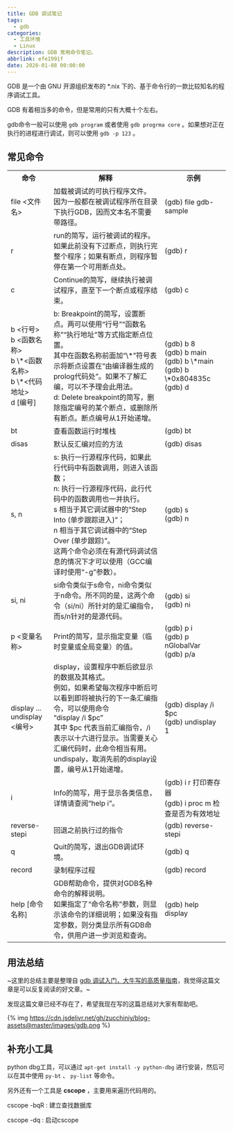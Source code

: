 ```yaml
---
title: GDB 调试笔记
tags:
  - gdb
categories:
  - 工具环境
  - Linux
description: GDB 常用命令笔记。
abbrlink: efe1991f
date: 2020-01-08 00:00:00
---
```


GDB 是一个由 GNU 开源组织发布的 *.nix 下的、基于命令行的一款比较知名的程序调试工具。

GDB 有着相当多的命令，但是常用的只有大概十个左右。

gdb命令一般可以使用 `gdb program` 或者使用 `gdb progrma core` 。如果想对正在执行的进程进行调试，则可以使用 `gdb -p 123` 。


## 常见命令 

<table>
<tr>
    <th>命令</th>
    <th> 解释</th>
    <th> 示例</th>
</tr>
<tr>
    <td>file <文件名></td>
    <td>加载被调试的可执行程序文件。<br />因为一般都在被调试程序所在目录下执行GDB，因而文本名不需要带路径。</td>
    <td>(gdb) file gdb-sample</td>
</tr>
<tr>
    <td>r</td>
    <td>run的简写，运行被调试的程序。<br />如果此前没有下过断点，则执行完整个程序；如果有断点，则程序暂停在第一个可用断点处。</td>
    <td>(gdb) r</td>
</tr>
<tr>
    <td>c</td>
    <td>Continue的简写，继续执行被调试程序，直至下一个断点或程序结束。</td>
    <td>(gdb) c</td>
</tr>
<tr>
    <td>b &lt;行号&gt;<br />b &lt;函数名称&gt;<br />b \*&lt;函数名称&gt;<br />b \*&lt;代码地址&gt; <br />d [编号]</td>
    <td>b: Breakpoint的简写，设置断点。两可以使用“行号”“函数名称”“执行地址”等方式指定断点位置。<br />其中在函数名称前面加“\*”符号表示将断点设置在“由编译器生成的prolog代码处”。如果不了解汇编，可以不予理会此用法。<br />d: Delete breakpoint的简写，删除指定编号的某个断点，或删除所有断点。断点编号从1开始递增。</td>
    <td>(gdb) b 8<br />(gdb) b main<br />(gdb) b \*main<br />(gdb) b \*0x804835c<br />(gdb) d</td>
</tr>
<tr>
    <td>bt</td>
    <td>查看函数运行时堆栈</td>
    <td>(gdb) bt</td>
</tr>
<tr>
    <td>disas <functionName></td>
    <td>默认反汇编对应的方法</td>
    <td>(gdb) disas </td>
</tr>
<tr>
    <td>s, n</td>
    <td>s: 执行一行源程序代码，如果此行代码中有函数调用，则进入该函数；<br />n: 执行一行源程序代码，此行代码中的函数调用也一并执行。<br />s 相当于其它调试器中的“Step Into (单步跟踪进入)”；<br />n 相当于其它调试器中的“Step Over (单步跟踪)”。<br />这两个命令必须在有源代码调试信息的情况下才可以使用（GCC编译时使用“-g”参数）。</td>
    <td>(gdb) s<br />(gdb) n</td>
</tr>
<tr>
    <td>si, ni</td>
    <td>si命令类似于s命令，ni命令类似于n命令。所不同的是，这两个命令（si/ni）所针对的是汇编指令，而s/n针对的是源代码。</td>
    <td>(gdb) si<br />(gdb) ni</td>
</tr>
<tr>
    <td>p &lt;变量名称&gt;</td>
    <td>Print的简写，显示指定变量（临时变量或全局变量）的值。</td>
    <td>(gdb) p i<br />(gdb) p nGlobalVar<br />(gdb) p/a</td>
</tr>
<tr>
    <td>display ... <br />undisplay &lt;编号&gt;</td>
    <td>display，设置程序中断后欲显示的数据及其格式。<br />例如，如果希望每次程序中断后可以看到即将被执行的下一条汇编指令，可以使用命令<br />“display /i $pc”<br />其中 $pc 代表当前汇编指令，/i 表示以十六进行显示。当需要关心汇编代码时，此命令相当有用。<br />undispaly，取消先前的display设置，编号从1开始递增。</td>
    <td>(gdb) display /i $pc<br />(gdb) undisplay 1</td>
</tr>
<tr>
    <td>i</td>
    <td>Info的简写，用于显示各类信息，详情请查阅“help i”。</td>
    <td>(gdb) i r 打印寄存器<br />(gdb) i proc m 检查是否为有效地址</td>
</tr>
<tr>
    <td>reverse-stepi</td>
    <td>回退之前执行过的指令</td>
    <td>(gdb) reverse-stepi</td>
</tr>
<tr>
    <td>q</td>
    <td>Quit的简写，退出GDB调试环境。</td>
    <td>(gdb) q</td>
</tr>
<tr>
    <td>record</td>
    <td>录制程序过程</td>
    <td>(gdb) record</td>
</tr>
<tr>
    <td>help [命令名称]</td>
    <td>GDB帮助命令，提供对GDB名种命令的解释说明。<br />如果指定了“命令名称”参数，则显示该命令的详细说明；如果没有指定参数，则分类显示所有GDB命令，供用户进一步浏览和查询。</td>
    <td>(gdb) help display</td>
</tr>
</table>


## 用法总结 

~这里的总结主要是整理自 [gdb 调试入门，大牛写的高质量指南](http://blog.jobbole.com/107759/)，我觉得这篇文章是可以反复阅读的好文章。~

发现这篇文章已经不存在了，希望我现在写的这篇总结对大家有帮助吧。

{% img https://cdn.jsdelivr.net/gh/zucchiniy/blog-assets@master/images/gdb.png %}


## 补充小工具 

python dbg工具，可以通过 `apt-get install -y python-dbg` 进行安装，然后可以在其中使用 `py-bt` 、 `py-list` 等命令。

另外还有一个工具是 **cscope** ，主要用来遍历代码用的。

cscope -bqR : 建立查找数据库

cscope -dq : 启动cscope
